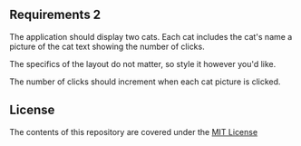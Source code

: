 
## Requirements 2
The application should display two cats. Each cat includes the cat's name a picture of the cat text showing the number of clicks. 

The specifics of the layout do not matter, so style it however you'd like.

The number of clicks should increment when each cat picture is clicked.


## License
The contents of this repository are covered under the [MIT License](/LICENSE?raw=true)

